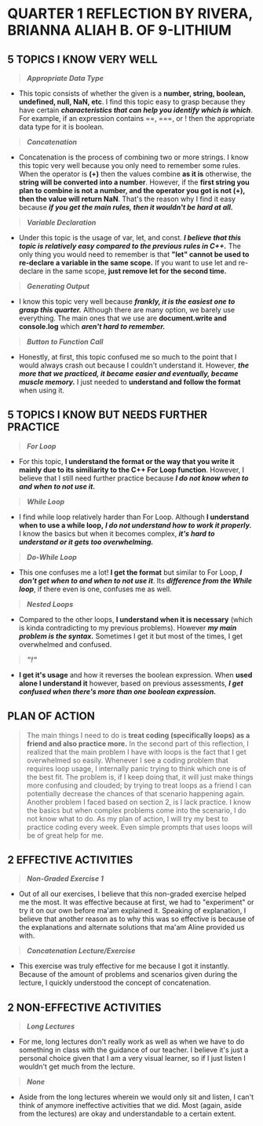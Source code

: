 # QUARTER 1 REFLECTION BY RIVERA, BRIANNA ALIAH B. OF 9-LITHIUM

## 5 TOPICS I KNOW VERY WELL

> ***Appropriate Data Type***

- This topic consists of whether the given is a **number, string, boolean, undefined, null, NaN, etc**. I find this topic easy to grasp because they have certain ***characteristics that can help you identify which is which***. For example, if an expression contains ==, ===, or ! then the appropriate data type for it is boolean.

> ***Concatenation***

- Concatenation is the process of combining two or more strings. I know this topic very well because you only need to remember some rules. When the operator is **(+)** then the values combine **as it is** otherwise, the **string will be converted into a number**. However, if the **first string you plan to combine is not a number, and the operator you got is not (+), then the value will return NaN**. That's the reason why I find it easy because ***if you get the main rules, then it wouldn't be hard at all.***

> ***Variable Declaration***

- Under this topic is the usage of var, let, and const. ***I believe that this topic is relatively easy compared to the previous rules in C++.*** The only thing you would need to remember is that **"let" cannot be used to re-declare a variable in the same scope.** If you want to use let and re-declare in the same scope, **just remove let for the second time.**

> ***Generating Output***

- I know this topic very well because ***frankly, it is the easiest one to grasp this quarter.*** Although there are many option, we barely use everything. The main ones that we use are **document.write and console.log** which ***aren't hard to remember.***

> ***Button to Function Call***

- Honestly, at first, this topic confused me so much to the point that I would always crash out because I couldn't understand it. However, ***the more that we practiced, it became easier and eventually, became muscle memory.*** I just needed to **understand and follow the format** when using it.

## 5 TOPICS I KNOW BUT NEEDS FURTHER PRACTICE

> ***For Loop***

- For this topic, **I understand the format or the way that you write it mainly due to its similiarity to the C++ For Loop function**. However, I believe that I still need further practice because ***I do not know when to and when to not use it.***

> ***While Loop***

- I find while loop relatively harder than For Loop. Although **I understand when to use a while loop,** ***I do not understand how to work it properly.*** I know the basics but when it becomes complex, ***it's hard to understand or it gets too overwhelming.***

> ***Do-While Loop***

- This one confuses me a lot! **I get the format** but similar to For Loop, ***I don't get when to and when to not use it***. Its ***difference from the While loop***, if there even is one, confuses me as well.

> ***Nested Loops***

- Compared to the other loops, **I understand when it is necessary** (which is kinda contradicting to my previous problems). However ***my main problem is the syntax.*** Sometimes I get it but most of the times, I get overwhelmed and confused.

> ***"!"***

- **I get it's usage** and how it reverses the boolean expression. When **used alone I understand it** however, based on previous assessments, ***I get confused when there's more than one boolean expression.***

## PLAN OF ACTION

> The main things I need to do is **treat coding (specifically loops) as a friend and also practice more.** In the second part of this reflection, I realized that the main problem I have with loops is the fact that I get overwhelmed so easily. Whenever I see a coding problem that requires loop usage, I internally panic trying to think which one is of the best fit. The problem is, if I keep doing that, it will just make things more confusing and clouded; by trying to treat loops as a friend I can potentially decrease the chances of that scenario happening again. Another problem I faced based on section 2, is I lack practice. I know the basics but when complex problems come into the scenario, I do not know what to do. As my plan of action, I will try my best to practice coding every week. Even simple prompts that uses loops will be of great help for me.

## 2 EFFECTIVE ACTIVITIES

> ***Non-Graded Exercise 1***

- Out of all our exercises, I believe that this non-graded exercise helped me the most. It was effective because at first, we had to "experiment" or try it on our own before ma'am explained it. Speaking of explanation, I believe that another reason as to why this was so effective is because of the explanations and alternate solutions that ma'am Aline provided us with.

> ***Concatenation Lecture/Exercise***

- This exercise was truly effective for me because I got it instantly. Because of the amount of problems and scenarios given during the lecture, I quickly understood the concept of concatenation.

## 2 NON-EFFECTIVE ACTIVITIES

> ***Long Lectures***

- For me, long lectures don't really work as well as when we have to do something in class with the guidance of our teacher. I believe it's just a personal choice given that I am a very visual learner, so if I just listen I wouldn't get much from the lecture.

> ***None***

- Aside from the long lectures wherein we would only sit and listen, I can't think of anymore ineffective activities that we did. Most (again, aside from the lectures) are okay and understandable to a certain extent.
